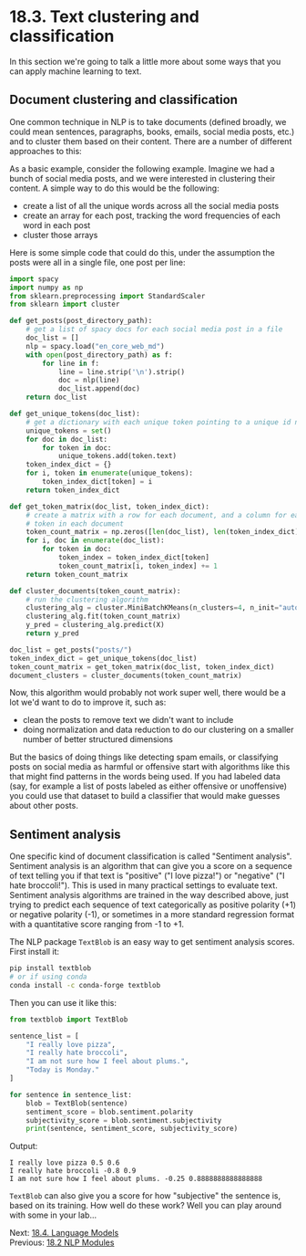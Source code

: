# 18.3. Text clustering and classification

In this section we're going to talk a little more about some ways that you can apply machine learning to text.

## Document clustering and classification

One common technique in NLP is to take documents (defined broadly, we could mean sentences, paragraphs, books, emails,
social media posts, etc.) and to cluster them based on their content. There are a number of different approaches to
this:

As a basic example, consider the following example. Imagine we had a bunch of social media posts, and we were interested
in clustering their content. A simple way to do this would be the following:

- create a list of all the unique words across all the social media posts
- create an array for each post, tracking the word frequencies of each word in each post
- cluster those arrays

Here is some simple code that could do this, under the assumption the posts were all in a single file, one post per
line:

```python
import spacy
import numpy as np
from sklearn.preprocessing import StandardScaler
from sklearn import cluster

def get_posts(post_directory_path):
    # get a list of spacy docs for each social media post in a file
    doc_list = []
    nlp = spacy.load("en_core_web_md")
    with open(post_directory_path) as f:
        for line in f:
            line = line.strip('\n').strip()
            doc = nlp(line)
            doc_list.append(doc)
    return doc_list

def get_unique_tokens(doc_list):
    # get a dictionary with each unique token pointing to a unique id number
    unique_tokens = set()
    for doc in doc_list:
        for token in doc:
            unique_tokens.add(token.text)
    token_index_dict = {}
    for i, token in enumerate(unique_tokens):
        token_index_dict[token] = i
    return token_index_dict

def get_token_matrix(doc_list, token_index_dict):
    # create a matrix with a row for each document, and a column for each token, giving us the freq of each
    # token in each document
    token_count_matrix = np.zeros([len(doc_list), len(token_index_dict)])
    for i, doc in enumerate(doc_list):
        for token in doc:
            token_index = token_index_dict[token]
            token_count_matrix[i, token_index] += 1
    return token_count_matrix

def cluster_documents(token_count_matrix):
    # run the clustering algorithm
    clustering_alg = cluster.MiniBatchKMeans(n_clusters=4, n_init="auto")
    clustering_alg.fit(token_count_matrix)
    y_pred = clustering_alg.predict(X)
    return y_pred

doc_list = get_posts("posts/")
token_index_dict = get_unique_tokens(doc_list)
token_count_matrix = get_token_matrix(doc_list, token_index_dict)
document_clusters = cluster_documents(token_count_matrix)
```

Now, this algorithm would probably not work super well, there would be a lot we'd want to do to improve it, such as:

- clean the posts to remove text we didn't want to include
- doing normalization and data reduction to do our clustering on a smaller number of better structured dimensions

But the basics of doing things like detecting spam emails, or classifying posts on social media as harmful or offensive
start with algorithms like this that might find patterns in the words being used. If you had labeled data (say, for
example a list of posts labeled as either offensive or unoffensive) you could use that dataset to build a classifier
that would make guesses about other posts.

## Sentiment analysis

One specific kind of document classification is called "Sentiment analysis". Sentiment analysis is an algorithm that can
give you a score on a sequence of text telling you if that text is "positive" ("I love pizza!") or "negative" ("I hate
broccoli!"). This is used in many practical settings to evaluate text. Sentiment analysis algorithms are trained in the
way described above, just trying to predict each sequence of text categorically as positive polarity (+1) or negative
polarity (-1), or sometimes in a more standard regression format with a quantitative score ranging from -1 to +1.

The NLP package `TextBlob` is an easy way to get sentiment analysis scores. First install it:

```bash
pip install textblob
# or if using conda
conda install -c conda-forge textblob
```

Then you can use it like this:

```python
from textblob import TextBlob

sentence_list = [
    "I really love pizza",
    "I really hate broccoli",
    "I am not sure how I feel about plums.",
    "Today is Monday."
]

for sentence in sentence_list:
    blob = TextBlob(sentence)
    sentiment_score = blob.sentiment.polarity
    subjectivity_score = blob.sentiment.subjectivity
    print(sentence, sentiment_score, subjectivity_score)
```

Output:

```text
I really love pizza 0.5 0.6
I really hate broccoli -0.8 0.9
I am not sure how I feel about plums. -0.25 0.8888888888888888
```

`TextBlob` can also give you a score for how "subjective" the sentence is, based on its training. How well do these
work? Well you can play around with some in your lab...

Next: [18.4. Language Models](18.4.%20Language%20Models.md)<br>
Previous: [18.2 NLP Modules](18.2.%20NLP%20Modules.md)
